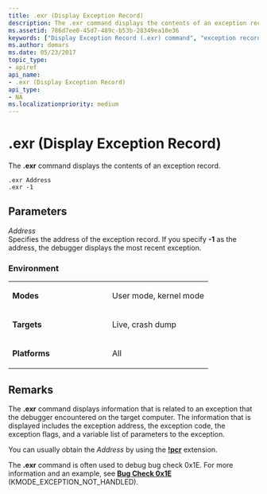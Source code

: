 ```yaml
---
title: .exr (Display Exception Record)
description: The .exr command displays the contents of an exception record.
ms.assetid: 786d7ee0-45d7-489c-b53b-28349ea10e36
keywords: ["Display Exception Record (.exr) command", "exception record", ".exr (Display Exception Record) Windows Debugging"]
ms.author: domars
ms.date: 05/23/2017
topic_type:
- apiref
api_name:
- .exr (Display Exception Record)
api_type:
- NA
ms.localizationpriority: medium
---
```


# .exr (Display Exception Record)


The **.exr** command displays the contents of an exception record.

```dbgcmd
.exr Address 
.exr -1
```

## <span id="ddk_meta_display_exception_record_dbg"></span><span id="DDK_META_DISPLAY_EXCEPTION_RECORD_DBG"></span>Parameters


<span id="_______Address______"></span><span id="_______address______"></span><span id="_______ADDRESS______"></span> *Address*   
Specifies the address of the exception record. If you specify **-1** as the address, the debugger displays the most recent exception.

### <span id="Environment"></span><span id="environment"></span><span id="ENVIRONMENT"></span>Environment

<table>
<colgroup>
<col width="50%" />
<col width="50%" />
</colgroup>
<tbody>
<tr class="odd">
<td align="left"><p><strong>Modes</strong></p></td>
<td align="left"><p>User mode, kernel mode</p></td>
</tr>
<tr class="even">
<td align="left"><p><strong>Targets</strong></p></td>
<td align="left"><p>Live, crash dump</p></td>
</tr>
<tr class="odd">
<td align="left"><p><strong>Platforms</strong></p></td>
<td align="left"><p>All</p></td>
</tr>
</tbody>
</table>

 

Remarks
-------

The **.exr** command displays information that is related to an exception that the debugger encountered on the target computer. The information that is displayed includes the exception address, the exception code, the exception flags, and a variable list of parameters to the exception.

You can usually obtain the *Address* by using the [**!pcr**](-pcr.md) extension.

The **.exr** command is often used to debug bug check 0x1E. For more information and an example, see [**Bug Check 0x1E**](bug-check-0x1e--kmode-exception-not-handled.md) (KMODE\_EXCEPTION\_NOT\_HANDLED).

 

 





